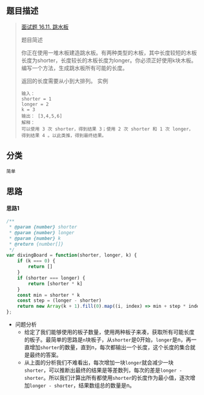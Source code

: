 ## 题目描述

> [面试题 16.11. 跳水板](https://leetcode-cn.com/problems/diving-board-lcci/)
>
>题目简述
>
>你正在使用一堆木板建造跳水板。有两种类型的木板，其中长度较短的木板长度为shorter，长度较长的木板长度为longer。你必须正好使用k块木板。编写一个方法，生成跳水板所有可能的长度。
>
>返回的长度需要从小到大排列。
>实例
>```
>输入：
>shorter = 1
>longer = 2
>k = 3
>输出： [3,4,5,6]
>解释：
>可以使用 3 次 shorter，得到结果 3；使用 2 次 shorter 和 1 次 longer，得到结果 4 。以此类推，得到最终结果。
>```
## 分类
`简单`

## 思路
#### 思路1
```javascript
/**
 * @param {number} shorter
 * @param {number} longer
 * @param {number} k
 * @return {number[]}
 */
var divingBoard = function(shorter, longer, k) {
    if (k === 0) {
        return []
    }
    if (shorter === longer) {
        return [shorter * k]
    }
    const min = shorter * k
    const step = (longer - shorter)
    return new Array(k + 1).fill(0).map((i, index) => min + step * index)
};
```
- 问题分析
  - 给定了我们能够使用的板子数量，使用两种板子来凑，获取所有可能长度的板子。最简单的思路是`n`块板子，从`shorter`是0开始，`longer`是n，再一直增加`shorter`的数量，直到n，每次都输出一个长度，这个长度的集合就是最终的答案。
  - 从上面的分析我们不难看出，每次增加一块`longer`就会减少一块`shorter`，可以推断出最终的结果是等差数列，每次的差是`longer - shorter`。所以我们计算出所有都使用`shorter`的长度作为最小值，逐次增加`longer - shorter`，结果数组总的数量是n。